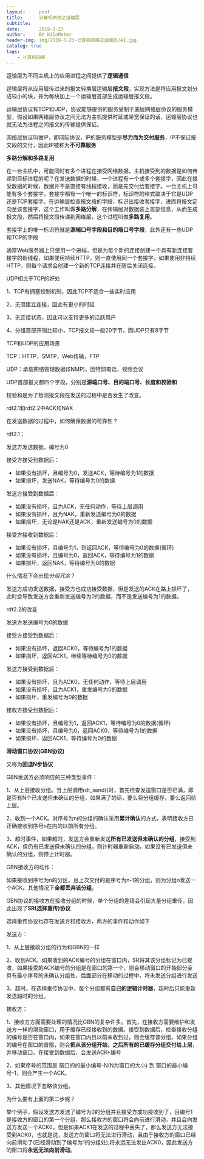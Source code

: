 ```yaml
---
layout:     post
title:      计算机网络之运输层
subtitle:   
date:       2019-3-23
author:     BY KiloMeter
header-img: img/2019-3-23-计算机网络之运输层/41.jpg
catalog: true
tags:
    - 计算机网络
---
```



运输层为不同主机上的应用进程之间提供了**逻辑通信**

运输层将从应用层传过来的报文转换层运输层**报文段**，实现方法是将应用报文划分成较小的块，并为每块加上一个运输层首部生成运输层报文段。

运输层协议有TCP和UDP，协议能够提供的服务受制于底层网络层协议的服务模型，假设如果网络层协议之间无法为主机提供时延或带宽保证的话，运输层协议也就无法为进程之间报文的传输提供保证。

网络层协议叫做IP，即网际协议，IP的服务模型是**尽力而为交付服务**，IP不保证报文段的交付，因此IP被称为**不可靠服务**

**多路分解和多路复用**

在一台主机中，可能同时有多个进程在接受网络数据，主机接受到的数据是如何传递到目标进程的呢？在发送数据的时候，一个进程有一个或多个套接字，因此在接受数据的时候，数据并不是直接有线程接收，而是先交付给套接字。一台主机上可能有多个套接字，套接字都有一个唯一的标识符，标识符的格式取决于它是UDP还是TCP套接字。在运输层检查报文段的字段，标识出接收套接字，进而将报文定向至该套接字，这个工作叫做**多路分解**，在传输层对数据装上首部信息，从而生成报文段，然后将报文段传递到网络层，这个过程叫做**多路复用**。

套接字上的唯一标识符就是**源端口号字段和目的端口号字段**，此外还有一些UDP和TCP的字段

通常Web服务器上只使用一个进程，但是为每个新的连接创建一个具有新连接套接字的新线程，如果使用持续HTTP，则一直使用同一个套接字，如果使用非持续HTTP，则每个请求会创建一个新的TCP连接并在随后关闭连接。

UDP相比于TCP的好处

1、TCP有拥塞控制机制，因此TCP不适合一些实时应用

2、无须建立连接，因此有更小的时延

3、无连接状态，因此可以支持更多的活跃用户

4、分组首部开销比较小，TCP报文段一般20字节，而UDP只有8字节

TCP和UDP的应用场景

TCP：HTTP，SMTP，Web传输，FTP

UDP：承载网络管理数据(SNMP)，因特网电话，视频会议

UDP首部报文都四个字段，分别是**源端口号、目的端口号、长度和校验和**

校验和是为了检测报文段在发送的过程中是否发生了改变。



rdt2.1和rdt2.2中ACK和NAK

在发送数据的过程中，如何确保数据的可靠性？

rdt2.1：

发送方发送数据，编号为0

接受方接受到数据后：

* 如果没有损坏，且编号为0，发送ACK，等待编号为1的数据
* 如果损坏，发送NAK，等待编号为0的数据

发送方接受到数据后：

* 如果没有损坏，且为ACK，无任何动作，等待上层调用
* 如果没有损坏，且为NAK，重新发送编号为0的数据
* 如果损坏，无论是NAK还是ACK，重新发送编号为0的数据

接受方接收到数据后：

* 如果没有损坏，且编号为1，则返回ACK，等待编号为0的数据(循环)
* 如果没有损坏，且编号为0，返回ACK，等待编号为1的数据
* 如果损坏，返回NAK，等待编号为0的数据

什么情况下会出现*分组冗余*？

发送方成功发送数据，接受方也成功接受数据，但是发送的ACK在路上损坏了，此时会导致发送方会重新发送编号为0的数据，而不是发送编号为1的数据。

rdt2.2的改变

发送方发送编号为0的数据

接受方接受到数据后：

* 如果没有损坏，返回ACK0，等待编号为1的数据
* 如果损坏，返回ACK1，继续等待编号为0的数据

发送方接受到数据后：

* 如果没有损坏，且为ACK0，无任何动作，等待上层调用
* 如果没有损坏，且为ACK1，重发编号为0的数据
* 如果损坏，重发编号为0的数据

接收方接受到数据后：

* 如果没有损坏，且编号为1，返回ACK1，等待编号为0的数据(循环)
* 如果没有损坏，且编号为0，返回ACK0，等待编号为1的数据
* 如果损坏，返回ACK1，等待编号为0的数据

**滑动窗口协议(GBN协议)**

又称为**回退N步协议**

GBN发送方必须响应的三种类型事件：

1、从上层接收分组。当上层调用rdt_send()时，首先检查发送窗口是否已满，即是否有N个已发送但未确认的分组，如果满了的话，要么将分组缓存，要么返回给上层。

2、收到一个ACK。对序号为n的分组的确认采用**累计确认**的方式，表明接收方已正确接收到序号n在内的以前所有分组。

3、超时事件，如果超时，发送方会重新发送**所有已发送但未确认的分组**，接受到ACK，但仍有已发送但未确认的分组，则计时器重新启动，如果没有已发送但未确认的分组，则停止计时器。

GBN接收方的动作：

如果接收到序号为n的分区，且上次交付的是序号为n-1的分组，则为分组n发送一个ACK。其他情况下**全都丢弃该分组**。

GBN协议的接收方在接收分组的时候，单个分组的差错会引起大量分组重传，因此出现了**SR(选择重传)协议**

选择重传协议也存在发送方和接收方，两方的事件和动作如下

发送方：

1、从上层接收分组的行为和GBN的一样

2、收到ACK。如果收到的ACK编号的分组在窗口内，SR将其该分组标记为已接收，如果接受的ACK编号的分组是在窗口的第一个，则会移动窗口的开始部分至具有最小序号的未确认分组处，后面部分在移动的过程中，将未发送分组进行发送

3、超时。在选择重传协议中，每个分组都有**自己的逻辑计时器**，超时后只能重新发送超时的分组。

接收方：

1、接收方方面需要处理的情况比GBN的复杂许多。首先，在接收方需要维护和发送方一样的滑动窗口，用于缓存已经接收到的数据。接受到数据后，检查接收分组的编号是否在窗口内，如果在窗口内且以前未收到过，则会缓存该分组，如果分组的编号在窗口的首部，则会**把从该分组开始，之后所有的已缓存分组交付给上层**，并移动窗口。在接受到数据后，会发送ACK+编号

2、如果序号的范围是 窗口的的最小编号-N(N为窗口的大小) 到 窗口的最小编号-1，则会产生一个ACK。

3、其他情况下忽略该分组。

为什么要有上面的第二步呢？

举个例子，假设发送方发送了编号为0的分组并且接受方成功接收到了，且编号1是接收方的窗口的第一个分组，那么接收方的窗口将会向前进行滑动，并且会向发送方发送一个ACK0，但是如果ACK1在发送的过程中丢失了，那么发送方无法接受到ACK0，也就是说，发送方的窗口将无法进行滑动，且由于接收方的窗口已经向前滑动了(已经滑动到了编号为1的分组处),将永远无法发出ACK0，因此发送方的窗口将**永远无法向前滑动**。